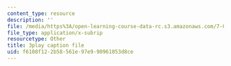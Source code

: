 ```yaml
---
content_type: resource
description: ''
file: /media/https%3A/open-learning-course-data-rc.s3.amazonaws.com/7-012-introduction-to-biology-fall-2004/f6108f122b58561e97e990961053d8ce_rWG1hLvoP-U.vtt
file_type: application/x-subrip
resourcetype: Other
title: 3play caption file
uid: f6108f12-2b58-561e-97e9-90961053d8ce
---
```

